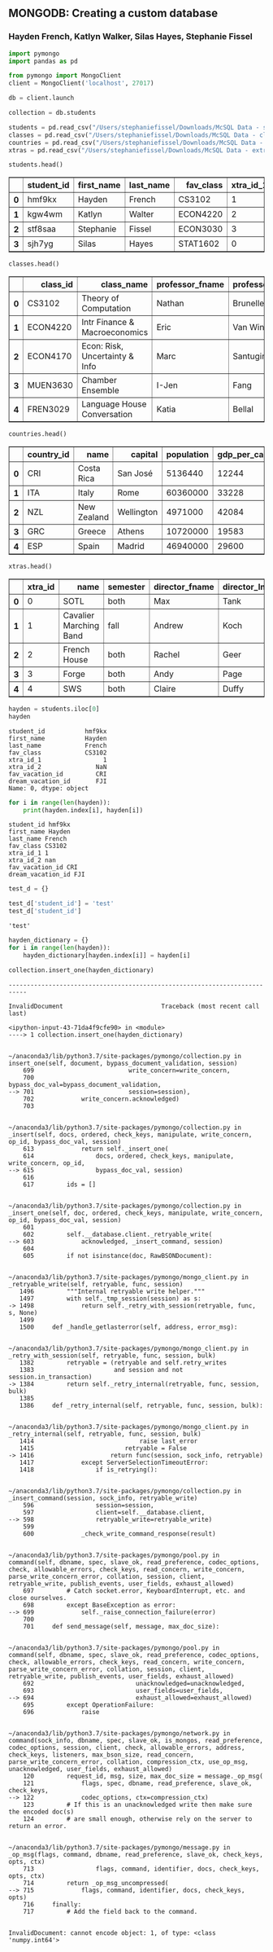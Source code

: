 
## MONGODB: Creating a  custom database
### Hayden French, Katlyn Walker, Silas Hayes, Stephanie Fissel


```python
import pymongo
import pandas as pd
```


```python
from pymongo import MongoClient
client = MongoClient('localhost', 27017)
```


```python
db = client.launch
```


```python
collection = db.students
```


```python
students = pd.read_csv("/Users/stephaniefissel/Downloads/McSQL Data - students.csv")
classes = pd.read_csv("/Users/stephaniefissel/Downloads/McSQL Data - classes.csv")
countries = pd.read_csv("/Users/stephaniefissel/Downloads/McSQL Data - countries.csv")
xtras = pd.read_csv("/Users/stephaniefissel/Downloads/McSQL Data - extracurriculars.csv")
```


```python
students.head()
```




<div>
<style scoped>
    .dataframe tbody tr th:only-of-type {
        vertical-align: middle;
    }

    .dataframe tbody tr th {
        vertical-align: top;
    }

    .dataframe thead th {
        text-align: right;
    }
</style>
<table border="1" class="dataframe">
  <thead>
    <tr style="text-align: right;">
      <th></th>
      <th>student_id</th>
      <th>first_name</th>
      <th>last_name</th>
      <th>fav_class</th>
      <th>xtra_id_1</th>
      <th>xtra_id_2</th>
      <th>fav_vacation_id</th>
      <th>dream_vacation_id</th>
    </tr>
  </thead>
  <tbody>
    <tr>
      <th>0</th>
      <td>hmf9kx</td>
      <td>Hayden</td>
      <td>French</td>
      <td>CS3102</td>
      <td>1</td>
      <td>NaN</td>
      <td>CRI</td>
      <td>FJI</td>
    </tr>
    <tr>
      <th>1</th>
      <td>kgw4wm</td>
      <td>Katlyn</td>
      <td>Walter</td>
      <td>ECON4220</td>
      <td>2</td>
      <td>5.0</td>
      <td>GRC</td>
      <td>JPN</td>
    </tr>
    <tr>
      <th>2</th>
      <td>stf8saa</td>
      <td>Stephanie</td>
      <td>Fissel</td>
      <td>ECON3030</td>
      <td>3</td>
      <td>4.0</td>
      <td>CRI</td>
      <td>ESP</td>
    </tr>
    <tr>
      <th>3</th>
      <td>sjh7yg</td>
      <td>Silas</td>
      <td>Hayes</td>
      <td>STAT1602</td>
      <td>0</td>
      <td>NaN</td>
      <td>ITA</td>
      <td>NZL</td>
    </tr>
  </tbody>
</table>
</div>




```python
classes.head()
```




<div>
<style scoped>
    .dataframe tbody tr th:only-of-type {
        vertical-align: middle;
    }

    .dataframe tbody tr th {
        vertical-align: top;
    }

    .dataframe thead th {
        text-align: right;
    }
</style>
<table border="1" class="dataframe">
  <thead>
    <tr style="text-align: right;">
      <th></th>
      <th>class_id</th>
      <th>class_name</th>
      <th>professor_fname</th>
      <th>professor_lname</th>
      <th>prereqs_1</th>
      <th>prereqs_2</th>
      <th>credits</th>
      <th>gpa</th>
    </tr>
  </thead>
  <tbody>
    <tr>
      <th>0</th>
      <td>CS3102</td>
      <td>Theory of Computation</td>
      <td>Nathan</td>
      <td>Brunelle</td>
      <td>CS2102</td>
      <td>CS2110</td>
      <td>3</td>
      <td>3.19</td>
    </tr>
    <tr>
      <th>1</th>
      <td>ECON4220</td>
      <td>Intr Finance &amp; Macroeconomics</td>
      <td>Eric</td>
      <td>Van Wincoop</td>
      <td>ECON3020</td>
      <td>NaN</td>
      <td>3</td>
      <td>3.75</td>
    </tr>
    <tr>
      <th>2</th>
      <td>ECON4170</td>
      <td>Econ: Risk, Uncertainty &amp; Info</td>
      <td>Marc</td>
      <td>Santugini</td>
      <td>ECON3010</td>
      <td>NaN</td>
      <td>3</td>
      <td>3.66</td>
    </tr>
    <tr>
      <th>3</th>
      <td>MUEN3630</td>
      <td>Chamber Ensemble</td>
      <td>I-Jen</td>
      <td>Fang</td>
      <td>NaN</td>
      <td>NaN</td>
      <td>1</td>
      <td>3.96</td>
    </tr>
    <tr>
      <th>4</th>
      <td>FREN3029</td>
      <td>Language House Conversation</td>
      <td>Katia</td>
      <td>Bellal</td>
      <td>NaN</td>
      <td>NaN</td>
      <td>1</td>
      <td>3.72</td>
    </tr>
  </tbody>
</table>
</div>




```python
countries.head()
```




<div>
<style scoped>
    .dataframe tbody tr th:only-of-type {
        vertical-align: middle;
    }

    .dataframe tbody tr th {
        vertical-align: top;
    }

    .dataframe thead th {
        text-align: right;
    }
</style>
<table border="1" class="dataframe">
  <thead>
    <tr style="text-align: right;">
      <th></th>
      <th>country_id</th>
      <th>name</th>
      <th>capital</th>
      <th>population</th>
      <th>gdp_per_capita</th>
      <th>timezone</th>
    </tr>
  </thead>
  <tbody>
    <tr>
      <th>0</th>
      <td>CRI</td>
      <td>Costa Rica</td>
      <td>San José</td>
      <td>5136440</td>
      <td>12244</td>
      <td>GMT-6</td>
    </tr>
    <tr>
      <th>1</th>
      <td>ITA</td>
      <td>Italy</td>
      <td>Rome</td>
      <td>60360000</td>
      <td>33228</td>
      <td>GMT+2</td>
    </tr>
    <tr>
      <th>2</th>
      <td>NZL</td>
      <td>New Zealand</td>
      <td>Wellington</td>
      <td>4971000</td>
      <td>42084</td>
      <td>GMT+12</td>
    </tr>
    <tr>
      <th>3</th>
      <td>GRC</td>
      <td>Greece</td>
      <td>Athens</td>
      <td>10720000</td>
      <td>19583</td>
      <td>GMT+3</td>
    </tr>
    <tr>
      <th>4</th>
      <td>ESP</td>
      <td>Spain</td>
      <td>Madrid</td>
      <td>46940000</td>
      <td>29600</td>
      <td>GMT+2</td>
    </tr>
  </tbody>
</table>
</div>




```python
xtras.head()
```




<div>
<style scoped>
    .dataframe tbody tr th:only-of-type {
        vertical-align: middle;
    }

    .dataframe tbody tr th {
        vertical-align: top;
    }

    .dataframe thead th {
        text-align: right;
    }
</style>
<table border="1" class="dataframe">
  <thead>
    <tr style="text-align: right;">
      <th></th>
      <th>xtra_id</th>
      <th>name</th>
      <th>semester</th>
      <th>director_fname</th>
      <th>director_lname</th>
      <th>application</th>
    </tr>
  </thead>
  <tbody>
    <tr>
      <th>0</th>
      <td>0</td>
      <td>SOTL</td>
      <td>both</td>
      <td>Max</td>
      <td>Tank</td>
      <td>False</td>
    </tr>
    <tr>
      <th>1</th>
      <td>1</td>
      <td>Cavalier Marching Band</td>
      <td>fall</td>
      <td>Andrew</td>
      <td>Koch</td>
      <td>True</td>
    </tr>
    <tr>
      <th>2</th>
      <td>2</td>
      <td>French House</td>
      <td>both</td>
      <td>Rachel</td>
      <td>Geer</td>
      <td>True</td>
    </tr>
    <tr>
      <th>3</th>
      <td>3</td>
      <td>Forge</td>
      <td>both</td>
      <td>Andy</td>
      <td>Page</td>
      <td>True</td>
    </tr>
    <tr>
      <th>4</th>
      <td>4</td>
      <td>SWS</td>
      <td>both</td>
      <td>Claire</td>
      <td>Duffy</td>
      <td>True</td>
    </tr>
  </tbody>
</table>
</div>




```python
hayden = students.iloc[0]
hayden
```




    student_id           hmf9kx
    first_name           Hayden
    last_name            French
    fav_class            CS3102
    xtra_id_1                 1
    xtra_id_2               NaN
    fav_vacation_id         CRI
    dream_vacation_id       FJI
    Name: 0, dtype: object




```python
for i in range(len(hayden)):
    print(hayden.index[i], hayden[i])
```

    student_id hmf9kx
    first_name Hayden
    last_name French
    fav_class CS3102
    xtra_id_1 1
    xtra_id_2 nan
    fav_vacation_id CRI
    dream_vacation_id FJI



```python
test_d = {}
```


```python
test_d['student_id'] = 'test'
test_d['student_id']
```




    'test'




```python
hayden_dictionary = {}
for i in range(len(hayden)):
    hayden_dictionary[hayden.index[i]] = hayden[i]
```


```python
collection.insert_one(hayden_dictionary)
```


    ---------------------------------------------------------------------------

    InvalidDocument                           Traceback (most recent call last)

    <ipython-input-43-71da4f9cfe90> in <module>
    ----> 1 collection.insert_one(hayden_dictionary)
    

    ~/anaconda3/lib/python3.7/site-packages/pymongo/collection.py in insert_one(self, document, bypass_document_validation, session)
        699                          write_concern=write_concern,
        700                          bypass_doc_val=bypass_document_validation,
    --> 701                          session=session),
        702             write_concern.acknowledged)
        703 


    ~/anaconda3/lib/python3.7/site-packages/pymongo/collection.py in _insert(self, docs, ordered, check_keys, manipulate, write_concern, op_id, bypass_doc_val, session)
        613             return self._insert_one(
        614                 docs, ordered, check_keys, manipulate, write_concern, op_id,
    --> 615                 bypass_doc_val, session)
        616 
        617         ids = []


    ~/anaconda3/lib/python3.7/site-packages/pymongo/collection.py in _insert_one(self, doc, ordered, check_keys, manipulate, write_concern, op_id, bypass_doc_val, session)
        601 
        602         self.__database.client._retryable_write(
    --> 603             acknowledged, _insert_command, session)
        604 
        605         if not isinstance(doc, RawBSONDocument):


    ~/anaconda3/lib/python3.7/site-packages/pymongo/mongo_client.py in _retryable_write(self, retryable, func, session)
       1496         """Internal retryable write helper."""
       1497         with self._tmp_session(session) as s:
    -> 1498             return self._retry_with_session(retryable, func, s, None)
       1499 
       1500     def _handle_getlasterror(self, address, error_msg):


    ~/anaconda3/lib/python3.7/site-packages/pymongo/mongo_client.py in _retry_with_session(self, retryable, func, session, bulk)
       1382         retryable = (retryable and self.retry_writes
       1383                      and session and not session.in_transaction)
    -> 1384         return self._retry_internal(retryable, func, session, bulk)
       1385 
       1386     def _retry_internal(self, retryable, func, session, bulk):


    ~/anaconda3/lib/python3.7/site-packages/pymongo/mongo_client.py in _retry_internal(self, retryable, func, session, bulk)
       1414                             raise last_error
       1415                         retryable = False
    -> 1416                     return func(session, sock_info, retryable)
       1417             except ServerSelectionTimeoutError:
       1418                 if is_retrying():


    ~/anaconda3/lib/python3.7/site-packages/pymongo/collection.py in _insert_command(session, sock_info, retryable_write)
        596                 session=session,
        597                 client=self.__database.client,
    --> 598                 retryable_write=retryable_write)
        599 
        600             _check_write_command_response(result)


    ~/anaconda3/lib/python3.7/site-packages/pymongo/pool.py in command(self, dbname, spec, slave_ok, read_preference, codec_options, check, allowable_errors, check_keys, read_concern, write_concern, parse_write_concern_error, collation, session, client, retryable_write, publish_events, user_fields, exhaust_allowed)
        697         # Catch socket.error, KeyboardInterrupt, etc. and close ourselves.
        698         except BaseException as error:
    --> 699             self._raise_connection_failure(error)
        700 
        701     def send_message(self, message, max_doc_size):


    ~/anaconda3/lib/python3.7/site-packages/pymongo/pool.py in command(self, dbname, spec, slave_ok, read_preference, codec_options, check, allowable_errors, check_keys, read_concern, write_concern, parse_write_concern_error, collation, session, client, retryable_write, publish_events, user_fields, exhaust_allowed)
        692                            unacknowledged=unacknowledged,
        693                            user_fields=user_fields,
    --> 694                            exhaust_allowed=exhaust_allowed)
        695         except OperationFailure:
        696             raise


    ~/anaconda3/lib/python3.7/site-packages/pymongo/network.py in command(sock_info, dbname, spec, slave_ok, is_mongos, read_preference, codec_options, session, client, check, allowable_errors, address, check_keys, listeners, max_bson_size, read_concern, parse_write_concern_error, collation, compression_ctx, use_op_msg, unacknowledged, user_fields, exhaust_allowed)
        120         request_id, msg, size, max_doc_size = message._op_msg(
        121             flags, spec, dbname, read_preference, slave_ok, check_keys,
    --> 122             codec_options, ctx=compression_ctx)
        123         # If this is an unacknowledged write then make sure the encoded doc(s)
        124         # are small enough, otherwise rely on the server to return an error.


    ~/anaconda3/lib/python3.7/site-packages/pymongo/message.py in _op_msg(flags, command, dbname, read_preference, slave_ok, check_keys, opts, ctx)
        713                 flags, command, identifier, docs, check_keys, opts, ctx)
        714         return _op_msg_uncompressed(
    --> 715             flags, command, identifier, docs, check_keys, opts)
        716     finally:
        717         # Add the field back to the command.


    InvalidDocument: cannot encode object: 1, of type: <class 'numpy.int64'>



```python

```
